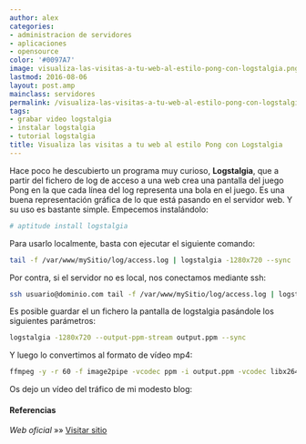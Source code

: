 ```yaml
---
author: alex
categories:
- administracion de servidores
- aplicaciones
- opensource
color: '#0097A7'
image: visualiza-las-visitas-a-tu-web-al-estilo-pong-con-logstalgia.png
lastmod: 2016-08-06
layout: post.amp
mainclass: servidores
permalink: /visualiza-las-visitas-a-tu-web-al-estilo-pong-con-logstalgia/
tags:
- grabar video logstalgia
- instalar logstalgia
- tutorial logstalgia
title: Visualiza las visitas a tu web al estilo Pong con Logstalgia
---
```


Hace poco he descubierto un programa muy curioso, **Logstalgia**, que a partir del fichero de log de acceso a una web crea una pantalla del juego Pong en la que cada línea del log representa una bola en el juego. Es una buena representación gráfica de lo que está pasando en el servidor web. Y su uso es bastante simple. Empecemos instalándolo:

<!--more-->

```bash
# aptitude install logstalgia
```

Para usarlo localmente, basta con ejecutar el siguiente comando:

```bash
tail -f /var/www/mySitio/log/access.log | logstalgia -1280x720 --sync
```

Por contra, si el servidor no es local, nos conectamos mediante ssh:

```bash
ssh usuario@dominio.com tail -f /var/www/mySitio/log/access.log | logstalgia -1280x720 --sync
```

Es posible guardar el un fichero la pantalla de logstalgia pasándole los siguientes parámetros:

```bash
logstalgia -1280x720 --output-ppm-stream output.ppm --sync
```

Y luego lo convertimos al formato de vídeo mp4:

```bash
ffmpeg -y -r 60 -f image2pipe -vcodec ppm -i output.ppm -vcodec libx264 -preset ultrafast -pix_fmt yuv420p -crf 1 -threads 0 -bf 0 server.log.mp4
```

Os dejo un vídeo del tráfico de mi modesto blog:

<amp-youtube
    data-videoid="5pzMBg_vvo8"
    layout="responsive"
    width="480" height="270"></amp-youtube>

#### Referencias

*Web oficial* »» <a href="https://code.google.com/p/logstalgia/" target="_blank">Visitar sitio</a>